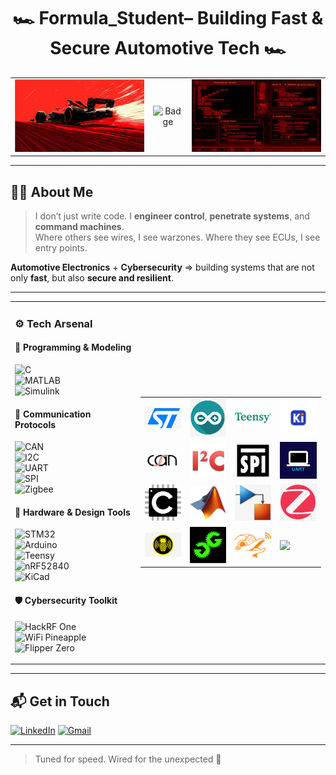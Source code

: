 


<h1 align="center">🏎 Formula_Student– Building Fast & Secure Automotive Tech 🏎</h1>

<table align="center">
  <tr>
    <td align="center">
      <img src="images/f1.jpg" alt="F1 Car" width="500"/>
    </td>
    <td align="center" style="vertical-align: middle;">
      <img src="https://img.shields.io/badge/-talented%20adverb%20will%20rise-FF0000?style=for-the-badge&logo=rocket&logoColor=white" alt="Badge"/>
    </td>
    <td align="center">
      <img src="images/code.jpg" alt="Code Console" width="500"/>
    </td>
  </tr>
</table>

---

## 👨‍💻 About Me  

> I don’t just write code. I **engineer control**, **penetrate systems**, and **command machines**.  
> Where others see wires, I see warzones. Where they see ECUs, I see entry points.  

 **Automotive Electronics** + **Cybersecurity** => building systems that are not only **fast**, but also **secure and resilient**.

---
<table>
  <tr>
    <td>

### ⚙️ Tech Arsenal

#### 🧠 Programming & Modeling  
![C](https://img.shields.io/badge/-Embedded%20C-333333?style=flat&logo=c)  
![MATLAB](https://img.shields.io/badge/-MATLAB-333333?style=flat&logo=mathworks)  
![Simulink](https://img.shields.io/badge/-Simulink-333333?style=flat&logo=mathworks)

#### 📡 Communication Protocols  
![CAN](https://img.shields.io/badge/-CAN%20Bus-333333?style=flat&logo=ican)  
![I2C](https://img.shields.io/badge/-I2C-333333?style=flat&logo=climate_tech)  
![UART](https://img.shields.io/badge/-UART-333333?style=flat&logo=serial)  
![SPI](https://img.shields.io/badge/-SPI-333333?style=flat&logo=usb)  
![Zigbee](https://img.shields.io/badge/-Zigbee-333333?style=flat&logo=zigbee)

#### 🧰 Hardware & Design Tools  
![STM32](https://img.shields.io/badge/-STM32-333333?style=flat&logo=stmicroelectronics)  
![Arduino](https://img.shields.io/badge/-Arduino-333333?style=flat&logo=arduino)  
![Teensy](https://img.shields.io/badge/-Teensy-333333?style=flat&logo=teensy)  
![nRF52840](https://img.shields.io/badge/-nRF52840-333333?style=flat&logo=nordic-semiconductor)  
![KiCad](https://img.shields.io/badge/-KiCad-333333?style=flat&logo=kicad)

#### 🛡 Cybersecurity Toolkit  
![HackRF One](https://img.shields.io/badge/-HackRF%20One-333333?style=flat&logo=hackrf)  
![WiFi Pineapple](https://img.shields.io/badge/-WiFi%20Pineapple-333333?style=flat&logo=wifi-pineapple)  
![Flipper Zero](https://img.shields.io/badge/-Flipper%20Zero-333333?style=flat&logo=flipperzero)

</td>
<td>

<!-- 4x4 Grid of Images -->
<table>
  <tr>
    <td><img src="images/stm32.png" width="60"/></td>
    <td><img src="images/arduino.png" width="60"/></td>
    <td><img src="images/teensy.png" width="60"/></td>
    <td><img src="images/kicad.png" width="60"/></td>
  </tr>
  <tr>
    <td><img src="images/can.png" width="60"/></td>
    <td><img src="images/i2c.jpg" width="60"/></td>
    <td><img src="images/spi.png" width="60"/></td>
    <td><img src="images/uart.png" width="60"/></td>
  </tr>
  <tr>
    <td><img src="images/embc.png" width="60"/></td>
    <td><img src="images/Matlab.png" width="60"/></td>
    <td><img src="images/simulink.jpg" width="60"/></td>
    <td><img src="images/zigbee.png" width="60"/></td>
  </tr>
  <tr>
    <td><img src="images/pineapple.png" width="60"/></td>
    <td><img src="images/hackrf.png" width="60"/></td>
    <td><img src="images/flipper.png" width="60"/></td>
    <td><img src="images/ble.png" width="60"/></td>
  </tr>
</table>

</td>
  </tr>
</table>

---

## 📬 Get in Touch

[![LinkedIn](https://img.shields.io/badge/LinkedIn-Connect-blue?logo=linkedin)](https://www.linkedin.com/in/pratham-sharma-184160255/)
[![Gmail](https://img.shields.io/badge/Gmail-ps.pratham04%40gmail.com-red?logo=gmail&logoColor=white)](mailto:ps.pratham04@gmail.com)

---

> Tuned for speed. Wired for the unexpected 🏁
